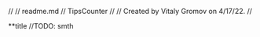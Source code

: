 //
//  readme.md
//  TipsCounter
//
//  Created by Vitaly Gromov on 4/17/22.
//

**title
//TODO: smth
